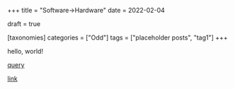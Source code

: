 +++
title = "Software->Hardware"
date = 2022-02-04

draft = true

[taxonomies]
categories = ["Odd"]
tags = ["placeholder posts", "tag1"]
+++

hello, world!

[query](https://www.google.com/search?q=electrical+engineering+how+are+instructions+passed+to+hardware&sourceid=chrome&ie=UTF-8)

[link](https://electronics.stackexchange.com/questions/261839/how-exactly-does-the-transition-between-software-and-hardware-occur)
